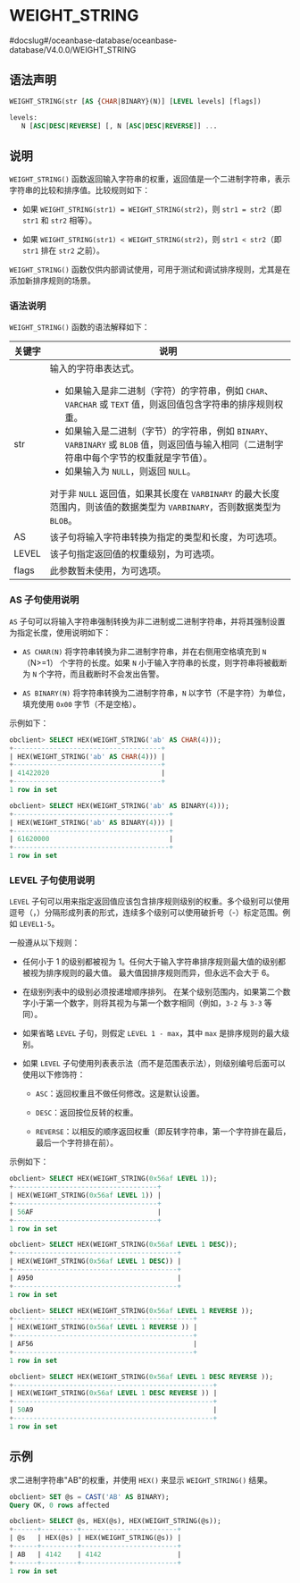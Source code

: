 WEIGHT_STRING 
==================================
#docslug#/oceanbase-database/oceanbase-database/V4.0.0/WEIGHT_STRING


语法声明 
-------------------------

```sql
WEIGHT_STRING(str [AS {CHAR|BINARY}(N)] [LEVEL levels] [flags])

levels: 
   N [ASC|DESC|REVERSE] [, N [ASC|DESC|REVERSE]] ...
```



说明 
-----------------------

`WEIGHT_STRING()` 函数返回输入字符串的权重，返回值是一个二进制字符串，表示字符串的比较和排序值。比较规则如下：

* 如果 `WEIGHT_STRING(str1) = WEIGHT_STRING(str2)`，则 `str1 = str2`（即 `str1` 和 `str2` 相等）。

  

* 如果 `WEIGHT_STRING(str1) < WEIGHT_STRING(str2)`，则 `str1 < str2`（即 `str1` 排在 `str2` 之前）。

  




`WEIGHT_STRING()` 函数仅供内部调试使用，可用于测试和调试排序规则，尤其是在添加新排序规则的场景。

### 语法说明 

`WEIGHT_STRING()` 函数的语法解释如下：


|  关键字  |                                                                                                                                                                                                              说明                                                                                                                                                                                                              |
|-------|------------------------------------------------------------------------------------------------------------------------------------------------------------------------------------------------------------------------------------------------------------------------------------------------------------------------------------------------------------------------------------------------------------------------------|
| str   | 输入的字符串表达式。 <ul><li>如果输入是非二进制（字符）的字符串，例如 `CHAR`、`VARCHAR` 或 `TEXT` 值，则返回值包含字符串的排序规则权重。</li>   <li> 如果输入是二进制（字节）的字符串，例如 `BINARY`、`VARBINARY` 或 `BLOB` 值，则返回值与输入相同（二进制字符串中每个字节的权重就是字节值）。 </li>   <li>  如果输入为 `NULL`，则返回 `NULL`。  </li></ul>  对于非 `NULL` 返回值，如果其长度在 `VARBINARY` 的最大长度范围内，则该值的数据类型为 `VARBINARY`，否则数据类型为 `BLOB`。  |
| AS    | 该子句将输入字符串转换为指定的类型和长度，为可选项。                                                                                                                                                                                                                                                                                                                                                                                                   |
| LEVEL | 该子句指定返回值的权重级别，为可选项。                                                                                                                                                                                                                                                                                                                                                                                                          |
| flags | 此参数暂未使用，为可选项。                                                                                                                                                                                                                                                                                                                                                                                                                |



### AS 子句使用说明 

`AS` 子句可以将输入字符串强制转换为非二进制或二进制字符串，并将其强制设置为指定长度，使用说明如下：

* `AS CHAR(N)` 将字符串转换为非二进制字符串，并在右侧用空格填充到 `N`（N\>=1） 个字符的长度。如果 `N` 小于输入字符串的长度，则字符串将被截断为 `N` 个字符，而且截断时不会发出告警。

  

* `AS BINARY(N)` 将字符串转换为二进制字符串，`N` 以字节（不是字符）为单位，填充使用 `0x00` 字节（不是空格）。

  




示例如下：

```sql
obclient> SELECT HEX(WEIGHT_STRING('ab' AS CHAR(4)));
+-------------------------------------+
| HEX(WEIGHT_STRING('ab' AS CHAR(4))) |
+-------------------------------------+
| 41422020                            |
+-------------------------------------+
1 row in set

obclient> SELECT HEX(WEIGHT_STRING('ab' AS BINARY(4)));
+---------------------------------------+
| HEX(WEIGHT_STRING('ab' AS BINARY(4))) |
+---------------------------------------+
| 61620000                              |
+---------------------------------------+
1 row in set
```



### LEVEL 子句使用说明 

`LEVEL` 子句可以用来指定返回值应该包含排序规则级别的权重。多个级别可以使用逗号（，）分隔形成列表的形式，连续多个级别可以使用破折号（-）标定范围。例如 `LEVEL1-5`。

一般遵从以下规则：

* 任何小于 1 的级别都被视为 1。任何大于输入字符串排序规则最大值的级别都被视为排序规则的最大值。 最大值因排序规则而异，但永远不会大于 6。

  

* 在级别列表中的级别必须按递增顺序排列。 在某个级别范围内，如果第二个数字小于第一个数字，则将其视为与第一个数字相同（例如，`3-2` 与 `3-3` 等同）。

  

* 如果省略 `LEVEL` 子句，则假定 `LEVEL 1 - max`，其中 `max` 是排序规则的最大级别。

  

* 如果 `LEVEL` 子句使用列表表示法（而不是范围表示法），则级别编号后面可以使用以下修饰符：

  * `ASC`：返回权重且不做任何修改。这是默认设置。

    
  
  * `DESC`：返回按位反转的权重。

    
  
  * `REVERSE`：以相反的顺序返回权重（即反转字符串，第一个字符排在最后，最后一个字符排在前）。

    
  

  




示例如下：

```sql
obclient> SELECT HEX(WEIGHT_STRING(0x56af LEVEL 1));
+------------------------------------+
| HEX(WEIGHT_STRING(0x56af LEVEL 1)) |
+------------------------------------+
| 56AF                               |
+------------------------------------+
1 row in set 

obclient> SELECT HEX(WEIGHT_STRING(0x56af LEVEL 1 DESC));
+-----------------------------------------+
| HEX(WEIGHT_STRING(0x56af LEVEL 1 DESC)) |
+-----------------------------------------+
| A950                                    |
+-----------------------------------------+
1 row in set 

obclient> SELECT HEX(WEIGHT_STRING(0x56af LEVEL 1 REVERSE ));
+---------------------------------------------+
| HEX(WEIGHT_STRING(0x56af LEVEL 1 REVERSE )) |
+---------------------------------------------+
| AF56                                        |
+---------------------------------------------+
1 row in set 

obclient> SELECT HEX(WEIGHT_STRING(0x56af LEVEL 1 DESC REVERSE ));
+--------------------------------------------------+
| HEX(WEIGHT_STRING(0x56af LEVEL 1 DESC REVERSE )) |
+--------------------------------------------------+
| 50A9                                             |
+--------------------------------------------------+
1 row in set
```



示例 
-----------------------

求二进制字符串"AB"的权重，并使用 `HEX()` 来显示 `WEIGHT_STRING()` 结果。

```sql
obclient> SET @s = CAST('AB' AS BINARY);
Query OK, 0 rows affected 

obclient> SELECT @s, HEX(@s), HEX(WEIGHT_STRING(@s));
+------+---------+------------------------+
| @s   | HEX(@s) | HEX(WEIGHT_STRING(@s)) |
+------+---------+------------------------+
| AB   | 4142    | 4142                   |
+------+---------+------------------------+
1 row in set
```


